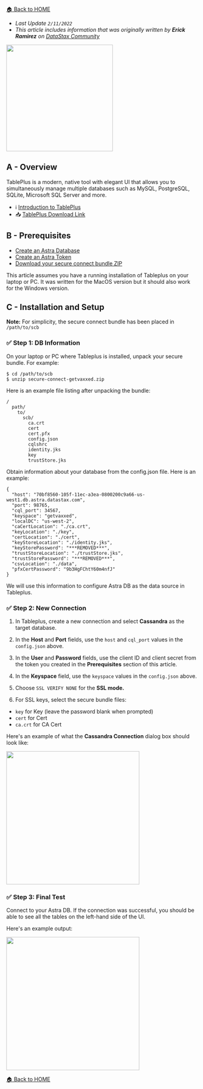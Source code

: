 [🏠 Back to HOME](https://github.com/datastaxdevs/awesome-astra/wiki)

- _Last Update `2/11/2022`_
- _This article includes information that was originally written by **Erick Ramirez** on [DataStax Community](https://community.datastax.com/articles/12299/how-to-connect-to-astra-db-from-tableplus.html)_

<img src="https://github.com/datastaxdevs/awesome-astra/blob/main/tableplus/download.png" height="280px" />

## A - Overview

TablePlus is a modern, native tool with elegant UI that allows you to simultaneously manage multiple databases such as MySQL, PostgreSQL, SQLite, Microsoft SQL Server and more.

- ℹ️ [Introduction to TablePlus](https://docs.tableplus.com/getting-started)
- 📥 [TablePlus Download Link](https://docs.tableplus.com/#download-and-install)

## B - Prerequisites

- [Create an Astra Database](https://github.com/datastaxdevs/awesome-astra/wiki/Create-an-AstraDB-Instance)
- [Create an Astra Token](https://github.com/datastaxdevs/awesome-astra/wiki/Create-an-Astra-Token)
- [Download your secure connect bundle ZIP](https://github.com/datastaxdevs/awesome-astra/wiki/Download-the-secure-connect-bundle)

This article assumes you have a running installation of Tableplus on your laptop or PC. It was written for the MacOS version but it should also work for the Windows version.

## C - Installation and Setup

**Note:** For simplicity, the secure connect bundle has been placed in `/path/to/scb`

### ✅ Step 1: DB Information

On your laptop or PC where Tableplus is installed, unpack your secure bundle. For example:

```
$ cd /path/to/scb
$ unzip secure-connect-getvaxxed.zip
```

Here is an example file listing after unpacking the bundle:

```
/
  path/
    to/
      scb/
        ca.crt
        cert
        cert.pfx
        config.json
        cqlshrc
        identity.jks
        key
        trustStore.jks
```

Obtain information about your database from the config.json file. Here is an example:

```
{
  "host": "70bf8560-105f-11ec-a3ea-0800200c9a66-us-west1.db.astra.datastax.com",
  "port": 98765,
  "cql_port": 34567,
  "keyspace": "getvaxxed",
  "localDC": "us-west-2",
  "caCertLocation": "./ca.crt",
  "keyLocation": "./key",
  "certLocation": "./cert",
  "keyStoreLocation": "./identity.jks",
  "keyStorePassword": "***REMOVED***",
  "trustStoreLocation": "./trustStore.jks",
  "trustStorePassword": "***REMOVED***",
  "csvLocation": "./data",
  "pfxCertPassword": "9b3HgFChtY60m4nfJ"
}
```

We will use this information to configure Astra DB as the data source in Tableplus.

### ✅ Step 2: New Connection

1. In Tableplus, create a new connection and select **Cassandra** as the target database.

2. In the **Host** and **Port** fields, use the `host` and `cql_port` values in the `config.json` above.

3. In the **User** and **Password** fields, use the client ID and client secret from the token you created in the **Prerequisites** section of this article.

4. In the **Keyspace** field, use the `keyspace` values in the `config.json` above.

5. Choose `SSL VERIFY NONE` for the **SSL mode.**

6. For SSL keys, select the secure bundle files:

- `key` for Key (leave the password blank when prompted)
- `cert` for Cert
- `ca.crt` for CA Cert

Here's an example of what the **Cassandra Connection** dialog box should look like:

<img src="https://github.com/datastaxdevs/awesome-astra/blob/main/tableplus/2383-tableplus-cassandra-connection.png" height="350px" />

### ✅ Step 3: Final Test

Connect to your Astra DB. If the connection was successful, you should be able to see all the tables on the left-hand side of the UI.

Here's an example output:

<img src="https://github.com/datastaxdevs/awesome-astra/blob/main/tableplus/2384-tableplus-astra-connected.png" height="350px" />

[🏠 Back to HOME](https://github.com/datastaxdevs/awesome-astra/wiki)
